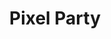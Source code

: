 ---
layout: post
title: Pixel Party
tools: Phaser.js, Javascript
description: The water level is rising, and there's only one way to lower it! When the water level reaches the top, it's game over!
link: http://bearsoap.itch.io/pixel-party
image: pixel-party.png
---